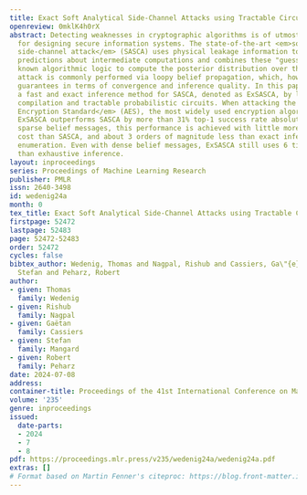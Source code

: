 ```yaml
---
title: Exact Soft Analytical Side-Channel Attacks using Tractable Circuits
openreview: 0mklK4h0rX
abstract: Detecting weaknesses in cryptographic algorithms is of utmost importance
  for designing secure information systems. The state-of-the-art <em>soft analytical
  side-channel attack</em> (SASCA) uses physical leakage information to make probabilistic
  predictions about intermediate computations and combines these "guesses" with the
  known algorithmic logic to compute the posterior distribution over the key. This
  attack is commonly performed via loopy belief propagation, which, however, lacks
  guarantees in terms of convergence and inference quality. In this paper, we develop
  a fast and exact inference method for SASCA, denoted as ExSASCA, by leveraging knowledge
  compilation and tractable probabilistic circuits. When attacking the <em>Advanced
  Encryption Standard</em> (AES), the most widely used encryption algorithm to date,
  ExSASCA outperforms SASCA by more than 31% top-1 success rate absolute. By leveraging
  sparse belief messages, this performance is achieved with little more computational
  cost than SASCA, and about 3 orders of magnitude less than exact inference via exhaustive
  enumeration. Even with dense belief messages, ExSASCA still uses 6 times less computations
  than exhaustive inference.
layout: inproceedings
series: Proceedings of Machine Learning Research
publisher: PMLR
issn: 2640-3498
id: wedenig24a
month: 0
tex_title: Exact Soft Analytical Side-Channel Attacks using Tractable Circuits
firstpage: 52472
lastpage: 52483
page: 52472-52483
order: 52472
cycles: false
bibtex_author: Wedenig, Thomas and Nagpal, Rishub and Cassiers, Ga\"{e}tan and Mangard,
  Stefan and Peharz, Robert
author:
- given: Thomas
  family: Wedenig
- given: Rishub
  family: Nagpal
- given: Gaëtan
  family: Cassiers
- given: Stefan
  family: Mangard
- given: Robert
  family: Peharz
date: 2024-07-08
address:
container-title: Proceedings of the 41st International Conference on Machine Learning
volume: '235'
genre: inproceedings
issued:
  date-parts:
  - 2024
  - 7
  - 8
pdf: https://proceedings.mlr.press/v235/wedenig24a/wedenig24a.pdf
extras: []
# Format based on Martin Fenner's citeproc: https://blog.front-matter.io/posts/citeproc-yaml-for-bibliographies/
---
```

